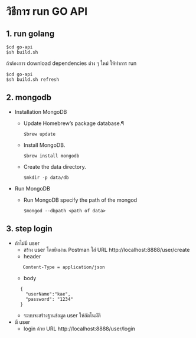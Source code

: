 <!-- start api -->
# วิธีการ run GO API

<!-- step mongo and first use api-->
## 1. run golang
```
$cd go-api
$sh build.sh
```
ถ้าต้องการ download dependencies ต่าง ๆ ใหม่ ให้ทำการ run

```
$cd go-api
$sh build.sh refresh
```

## 2. mongodb
- Installation MongoDB
  - Update Homebrew’s package database.¶
    ```
    $brew update
    ```

  - Install MongoDB.
    ```
    $brew install mongodb
    ```

  - Create the data directory.
    ```
    $mkdir -p data/db
    ```
    
- Run MongoDB
  - Run MongoDB specify the path of the mongod
    ```
    $mongod --dbpath <path of data>
    ```
## 3. step login
  - ถ้าไม่มี user
    - สร้าง user โดยยิงผ่าน Postman ใส่ URL http://localhost:8888/user/create
    - header
    ```
       Content-Type = application/json
    ```
    - body
    ```
      {
        "userName":"kae",
        "password": "1234"
      }
    ```
    - ระบบจะสร้างฐานข้อมูล user ให้อัตโนมัติ
  - มี user
    - login ด้วย URL http://localhost:8888/user/login
